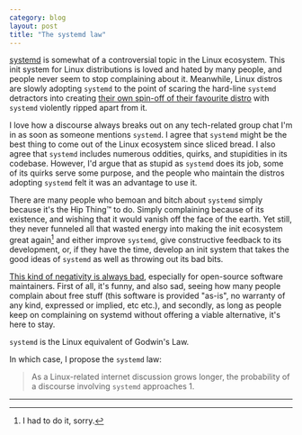 ```yaml
---
category: blog
layout: post
title: "The systemd law"
---
```


[systemd](https://www.freedesktop.org/wiki/Software/systemd/) is somewhat of a controversial topic in the Linux ecosystem. This init system for Linux distributions is loved and hated by many people, and people never seem to stop complaining about it. Meanwhile, Linux distros are slowly adopting `systemd` to the point of scaring the hard-line `systemd` detractors into creating [their own spin-off of their favourite distro](https://devuan.org/) with `systemd` violently ripped apart from it.

I love how a discourse always breaks out on any tech-related group chat I'm in as soon as someone mentions `systemd`. I agree that `systemd` might be the best thing to come out of the Linux ecosystem since sliced bread. I also agree that `systemd` includes numerous oddities, quirks, and stupidities in its codebase. However, I'd argue that as stupid as `systemd` does its job, some of its quirks serve some purpose, and the people who maintain the distros adopting `systemd` felt it was an advantage to use it.

There are many people who bemoan and bitch about `systemd` simply because it's the Hip Thing&trade; to do. Simply complaining because of its existence, and wishing that it would vanish off the face of the earth. Yet still, they never funneled all that wasted energy into making the init ecosystem great again[^fn-1] and either improve `systemd`, give constructive feedback to its development, or, if they have the time, develop an init system that takes the good ideas of `systemd` as well as throwing out its bad bits.

[This kind of negativity is always bad](https://medium.com/@thejameskyle/dear-javascript-7e14ffcae36c), especially for open-source software maintainers. First of all, it's funny, and also sad, seeing how many people complain about free stuff (this software is provided "as-is", no warranty of any kind, expressed or implied, etc etc.), and secondly, as long as people keep on complaining on systemd without offering a viable alternative, it's here to stay.

`systemd` is the Linux equivalent of Godwin's Law.

In which case, I propose the `systemd` law:

> As a Linux-related internet discussion grows longer, the probability of a
> discourse involving `systemd` approaches 1.

---

[^fn-1]: I had to do it, sorry.
